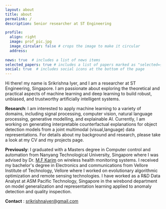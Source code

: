 ```yaml
---
layout: about
title: about
permalink: /
description: Senior researcher at ST Engineering

profile:
  align: right
  image: prof_pic.jpg
  image_circular: false # crops the image to make it circular
  address: 
  
news: true  # includes a list of news items
selected_papers: true # includes a list of papers marked as "selected={true}"
social: true  # includes social icons at the bottom of the page
---
```


Hi there! my name is Srikrishna Iyer, and I am a researcher at ST Engineering, Singapore. I am passionate about exploring the theoretical and practical aspects of machine learning and deep learning to build robust, unbiased, and trustworthy artificially intelligent systems.

**Research**: I am interested to apply machine learning to a variety of domains, including signal processing, computer vision, natural language processing, generative modelling, and explainable AI. Currently, I am working on generating interpretable counterfactual explanations for object detection models from a joint multimodal (visual,language) data representations. For details about my background and research, please take a look at my CV and my projects page.

**Previously**: I graduated with a Masters degree in Computer control and automation from Nanyang Technological University, Singapore where I was advised by Dr. [M.F Karim](https://dr.ntu.edu.sg/cris/rp/rp00350) on wireless health monitoring systems. I received my bachelor's degree in Electronics and communications from Vellore Institute of Technology, Vellore where I worked on evolutionary algorithmic optimization and remote sensing technologies. I have worked as a R&D Data Analyst at ASM Pacific Technology, Singapore in the wirebond department on model generalization and representation learning applied to anomaly detection and quality inspection.

**Contact** : srikrishnaiyer@gmail.com

